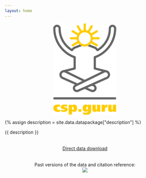 ```yaml
---
layout: home
---
```


<img style="display: block; margin: 0 auto" width="200" src="./images/logo.png" alt="CSP.guru Logo" align="center">

{% assign description = site.data.datapackage["description"] %}

{{ description }}

<p style="padding: 20px 0; text-align: center;">
    <a class="button green" href="https://zenodo.org/record/4297966/files/repolicy/csp-guru-2020-07-01.zip?download=1">Direct data download</a>
</p>

<p style="text-align: center;">
Past versions of the data and citation reference:<br><a href="https://doi.org/10.5281/zenodo.4297966"><img src="https://zenodo.org/badge/DOI/10.5281/zenodo.4297966.svg"></a>
</p>
